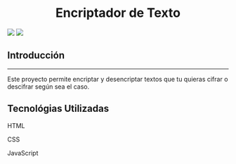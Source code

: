 <h1 align="center"> Encriptador de Texto </h1>
  <p align="left">
   <img src="https://img.shields.io/badge/STATUS-%20CULMINADO-green">
  <img src="https://img.shields.io/badge/Realese_date-August-blue">
   </p>
   
   <h2 > Introducción </h2>
   <hr> 
   <p>
      Este proyecto permite encriptar y desencriptar textos que tu quieras cifrar o descifrar según sea el caso.
   </p>
   <h2>Tecnológias Utilizadas</h2>
   <list>
     <p>HTML</p>
     <p>CSS</p>
     <p>JavaScript</p>
   </list>
